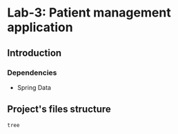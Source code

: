# Lab-3: Patient management application

## Introduction

### Dependencies

- Spring Data


## Project's files structure

````
tree
````



